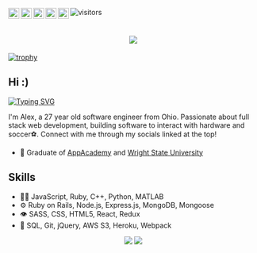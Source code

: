 ![visitors](https://visitor-badge.laobi.icu/badge?page_id=$[Alyx-Clark].$[README.md]&left_color=purple&right_color=indigo)
<a href="https://www.linkedin.com/in/alex-b-clark/">
  <img align="left" width="22px" src="https://raw.githubusercontent.com/Alyx-Clark/Alyx-Clark/main/linkedin.png" />
</a>
<a href="https://twitter.com/Alyx__Clark">
  <img align="left" width="22px" src="https://raw.githubusercontent.com/Alyx-Clark/Alyx-Clark/main/twitter.svg" />
</a>
<a href="https://discord.gg/y7ahmrZ8">
  <img align="left" width="22px" src="https://raw.githubusercontent.com/Alyx-Clark/Alyx-Clark/main/discord.png" />
</a>
<a href="mailto:alexclark.edu@gmail.com">
  <img align="left" width="22px" src="https://raw.githubusercontent.com/Alyx-Clark/Alyx-Clark/main/gmail.png" />
</a>
<a href="https://angel.co/u/alyx-clark">
  <img align="left" width="22px" src="https://raw.githubusercontent.com/Alyx-Clark/Alyx-Clark/main/angellist.png" />
</a>
<h1 align="center">
  <img src="https://raw.githubusercontent.com/Alyx-Clark/Alyx-Clark/main/name4.svg" />
</h1>

[![trophy](https://github-profile-trophy.vercel.app/?username=Alyx-Clark&margin-w=35&theme=dracula&no-frame=true&no-bg=true)](https://github.com/ryo-ma/github-profile-trophy)
  
## Hi :)
[![Typing SVG](https://readme-typing-svg.herokuapp.com/?lines=Thanks+for+visiting+my+GitHub&size=25&color=8D1794)](https://git.io/typing-svg)

I'm Alex, a 27 year old software engineer from Ohio. Passionate about full stack web development, building software to interact with hardware and soccer⚽. Connect with me through my socials linked at the top!


- 🧭 Graduate of [AppAcademy](https://www.appacademy.io/) and [Wright State University](https://www.wright.edu/)

## Skills
- 👨‍💻 JavaScript, Ruby, C++, Python, MATLAB
- ⚙️ Ruby on Rails, Node.js, Express.js, MongoDB, Mongoose
- 👁️ SASS, CSS, HTML5, React, Redux
- 💽 SQL, Git, jQuery, AWS S3, Heroku, Webpack

<div align="center">
  <img align=top src="https://github-readme-stats.vercel.app/api?username=Alyx-Clark&theme=jolly&show_icons=true&include_all_commits=true&count_private=true&hide_border=true&border_radius=11&line_height=27&custom_title=GitHub Stats" />
  <img align=top src="https://github-readme-stats.vercel.app/api/top-langs/?username=Alyx-Clark&theme=jolly&show_icons=true&hide_border=true&langs_count=3&border_radius=11&line_height=27" />
<div>
